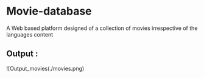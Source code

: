 # Movie-database
A Web based platform designed of a collection of movies irrespective of the languages content
## Output :
 ![Output_movies(./movies.png)
